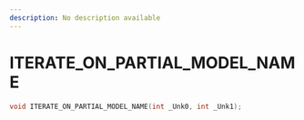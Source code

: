 ```yaml
---
description: No description available 
---
```


# ITERATE_ON_PARTIAL_MODEL_NAME

```cpp
void ITERATE_ON_PARTIAL_MODEL_NAME(int _Unk0, int _Unk1);
```